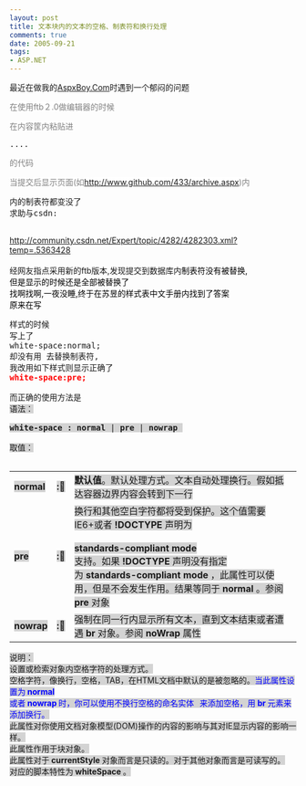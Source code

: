 ```yaml
---
layout: post
title: 文本块内的文本的空格、制表符和换行处理
comments: true
date: 2005-09-21
tags:
- ASP.NET
---
```


<p>最近在做我的<a href="http://www.github.com/">AspxBoy.Com</a>时遇到一个郁闷的问题<br /></p>
<div><font style="BACKGROUND-COLOR: #ffffff" color="#808080">在使用ftb２.0做编辑器的时候</font></div>
<div>
<p><font style="BACKGROUND-COLOR: #ffffff" color="#808080">在内容筐内粘贴进</font></p>
<pre>....</pre>
<p></p>
</div>
<div><font style="BACKGROUND-COLOR: #ffffff" color="#808080">的代码</font></div>
<div>
<p><font style="BACKGROUND-COLOR: #ffffff" color="#808080">当提交后显示页面(如<a href="http://www.github.com/433/archive.aspx">http://www.github.com/433/archive.aspx</a>)内</font></p>
<pre>内的制表符都变没了<br />求助与csdn:<br /><br /></pre>
</div>
<p><a title="http://community.csdn.net/Expert/topic/4282/4282303.xml?temp=.5363428" href="http://community.csdn.net/Expert/topic/4282/4282303.xml?temp=.5363428">http://community.csdn.net/Expert/topic/4282/4282303.xml?temp=.5363428</a><br /><br />经网友指点采用新的ftb版本,发现提交到数据库内<font color="#000000">制表符没有被替换,<br />但是显示的时候还是全部被替换了<br />找啊找啊,一夜没睡,终于在</font><font color="#000000">苏昱的样式表中文手册内找到了答案<br />原来在写</font></p>
<pre>样式的时候<br />写上了<br />white-space:normal;<br />却没有用 去替换制表符,<br />我改用如下样式则显示正确了<br /><strong><font color="#ff0000">white-space:pre;</font></strong><br /><br />而正确的使用方法是<br /><div class="cssColumnTitle"><font style="BACKGROUND-COLOR: #d3d3d3">语法：</font></div>
<div><font style="BACKGROUND-COLOR: #d3d3d3"><b>white-space : </b><span class="cssDefault"><b>normal</b></span> | <b>pre</b> | <b>nowrap</b> </font></div>
<div class="cssColumnTitle"><font style="BACKGROUND-COLOR: #d3d3d3">取值：</font></div>
</pre>
<table><tbody>
<tr>
<td nowrap><b><font style="BACKGROUND-COLOR: #d3d3d3">normal </font></b></td>
<td nowrap><b><font style="BACKGROUND-COLOR: #d3d3d3">:</font></b></td>
<td><font style="BACKGROUND-COLOR: #d3d3d3"><b>默认值</b>。默认处理方式。文本自动处理换行。假如抵达容器边界内容会转到下一行</font></td>
</tr>
<tr>
<td nowrap><b><font style="BACKGROUND-COLOR: #d3d3d3">pre </font></b></td>
<td nowrap><b><font style="BACKGROUND-COLOR: #d3d3d3">:</font></b></td>
<td><font style="BACKGROUND-COLOR: #d3d3d3">换行和其他空白字符都将受到保护。这个值需要IE6+或者<b> !DOCTYPE </b>声明为<b> <br /><br />standards-compliant mode <br /></b>支持。如果<b> !DOCTYPE </b>声明没有指定<br />为<b> standards-compliant mode </b>，此属性可以使用，但是不会发生作用。结果等同于<b> normal </b>。参阅<b> pre </b>对象</font></td>
</tr>
<tr>
<td nowrap><b><font style="BACKGROUND-COLOR: #d3d3d3">nowrap </font></b></td>
<td nowrap><b><font style="BACKGROUND-COLOR: #d3d3d3">:</font></b></td>
<td><font style="BACKGROUND-COLOR: #d3d3d3">强制在同一行内显示所有文本，直到文本结束或者遭遇<b> br </b>对象。参阅<b> noWrap </b>属性</font></td>
</tr>
</tbody></table>
<div class="cssColumnTitle"><font style="BACKGROUND-COLOR: #d3d3d3">说明：</font></div>
<div><font style="BACKGROUND-COLOR: #d3d3d3">设置或检索对象内空格字符的处理方式。<br />空格字符，像换行，空格，TAB，在HTML文档中默认的是被忽略的。<font color="#0000ff">当此属性设置为<b> normal <br /></b>或者<b> nowrap </b>时，你可以使用不换行空格的命名实体<b>   </b>来添加空格，用<b> br </b>元素来添加换行。<br /></font>此属性对你使用文档对象模型(DOM)操作的内容的影响与其对IE显示内容的影响一样。<br />此属性作用于块对象。<br />此属性对于<b> currentStyle </b>对象而言是只读的。对于其他对象而言是可读写的。<br />对应的脚本特性为<b> whiteSpace </b>。</font></div>				
